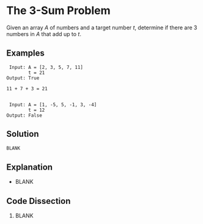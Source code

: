 # The 3-Sum Problem
Given an array _A_ of numbers and a target number _t_, determine if there are 3 numbers in _A_ that add up to _t_.

## Examples
```
 Input: A = [2, 3, 5, 7, 11]
        t = 21
Output: True

11 + 7 + 3 = 21


 Input: A = [1, -5, 5, -1, 3, -4]
        t = 12
Output: False
```

## Solution
```python
BLANK
```

## Explanation
* BLANK

## Code Dissection
1. BLANK